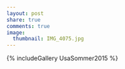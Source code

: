 ```yaml
---
layout: post
share: true
comments: true
image:
  thumbnail: IMG_4075.jpg
---
```


{% includeGallery UsaSommer2015 %}
